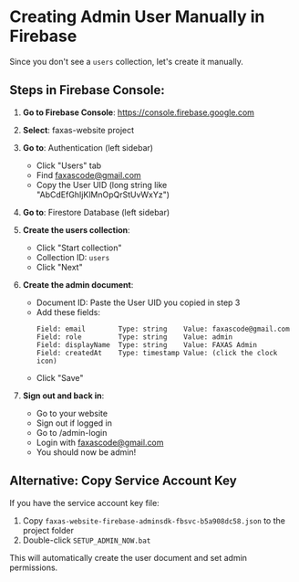 # Creating Admin User Manually in Firebase

Since you don't see a `users` collection, let's create it manually.

## Steps in Firebase Console:

1. **Go to Firebase Console**: https://console.firebase.google.com

2. **Select**: faxas-website project

3. **Go to**: Authentication (left sidebar)
   - Click "Users" tab
   - Find faxascode@gmail.com
   - Copy the User UID (long string like "AbCdEfGhIjKlMnOpQrStUvWxYz")

4. **Go to**: Firestore Database (left sidebar)

5. **Create the users collection**:
   - Click "Start collection"
   - Collection ID: `users`
   - Click "Next"

6. **Create the admin document**:
   - Document ID: Paste the User UID you copied in step 3
   - Add these fields:
     ```
     Field: email        Type: string    Value: faxascode@gmail.com
     Field: role         Type: string    Value: admin
     Field: displayName  Type: string    Value: FAXAS Admin
     Field: createdAt    Type: timestamp Value: (click the clock icon)
     ```
   - Click "Save"

7. **Sign out and back in**:
   - Go to your website
   - Sign out if logged in
   - Go to /admin-login
   - Login with faxascode@gmail.com
   - You should now be admin!

## Alternative: Copy Service Account Key

If you have the service account key file:

1. Copy `faxas-website-firebase-adminsdk-fbsvc-b5a908dc58.json` to the project folder
2. Double-click `SETUP_ADMIN_NOW.bat`

This will automatically create the user document and set admin permissions.